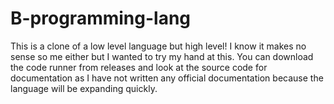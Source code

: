 # B-programming-lang
This is a clone of a low level language but high level! I know it makes no sense so me either but I wanted to try my hand at this. You can download the code runner from releases and look at the source code for documentation as I have not written any official documentation because the language will be expanding quickly.
